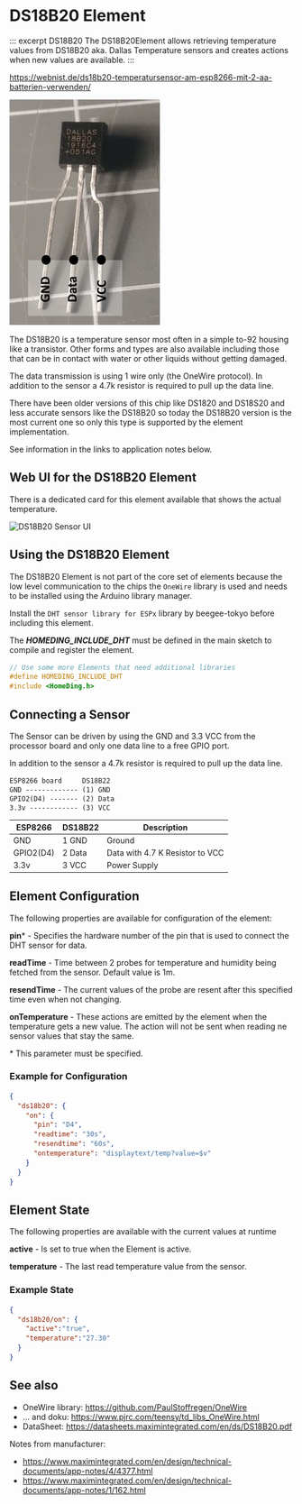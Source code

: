 # DS18B20 Element

::: excerpt DS18B20
The DS18B20Element allows retrieving temperature values from DS18B20 aka. Dallas Temperature sensors and creates actions when new values are available.
:::


<https://webnist.de/ds18b20-temperatursensor-am-esp8266-mit-2-aa-batterien-verwenden/>

![DS18B20 pins](/elements/DS18B20pins.jpg)

The DS18B20 is a temperature sensor most often in a simple to-92 housing like a transistor.
Other forms and types are also available including those that can be in contact with water or other liquids without getting damaged.

The data transmission is using 1 wire only (the OneWire protocol).
In addition to the sensor a 4.7k resistor is required to pull up the data line.

There have been older versions of this chip like DS1820 and DS18S20 and less accurate sensors like the DS18B20 so today the DS18B20 version is the most current one so only this type is supported by the element implementation.

See information in the links to application notes below.


## Web UI for the DS18B20 Element

There is a dedicated card for this element available that shows the actual temperature.

![DS18B20 Sensor UI](/elements/DS18B20ui.png)



## Using the DS18B20 Element

The DS18B20 Element is not part of the core set of elements because the low level communication to the chips the `OneWire` library is used and needs to be installed using the Arduino library manager.

Install the `DHT sensor library for ESPx` library by beegee-tokyo before including this element.

The ***HOMEDING_INCLUDE_DHT*** must be defined in the main sketch to compile and register the element.

```CPP
// Use some more Elements that need additional libraries
#define HOMEDING_INCLUDE_DHT
#include <HomeDing.h>
```


## Connecting a Sensor

The Sensor can be driven by using the GND and 3.3 VCC from the processor board and only one data line to a free GPIO port.

In addition to the sensor a 4.7k resistor is required to pull up the data line.

    ESP8266 board     DS18B22
    GND ------------- (1) GND
    GPIO2(D4) ------- (2) Data
    3.3v ------------ (3) VCC
    

| ESP8266   | DS18B22 | Description                      |
| --------- | :------ | -------------------------------- |
| GND       | 1 GND   | Ground                           |
| GPIO2(D4) | 2 Data  | Data  with 4.7 K Resistor to VCC |
| 3.3v      | 3 VCC   | Power Supply                     |


## Element Configuration

The following properties are available for configuration of the element:

**pin**\* - Specifies the hardware number of the pin that is used to connect the DHT sensor for data.

**readTime** - Time between 2 probes for temperature and humidity being fetched from the sensor. Default value is 1m.

**resendTime** - The current values of the probe are resent after this specified time even when not changing.

**onTemperature** - These actions are emitted by the element when the temperature gets a new value. The action will not be sent when reading ne sensor values that stay the same.

\* This parameter must be specified.


### Example for Configuration

```JSON
{
  "ds18b20": {
    "on": {
      "pin": "D4",
      "readtime": "30s",
      "resendtime": "60s",
      "ontemperature": "displaytext/temp?value=$v"
    }
  }
}
```

## Element State

The following properties are available with the current values at runtime

**active** - Is set to true when the Element is active.

**temperature** - The last read temperature value from the sensor.


### Example State

```JSON
{
  "ds18b20/on": {
    "active":"true",
    "temperature":"27.30"
  }
}
```


## See also

* OneWire library: https://github.com/PaulStoffregen/OneWire
* ... and doku: https://www.pjrc.com/teensy/td_libs_OneWire.html
* DataSheet: https://datasheets.maximintegrated.com/en/ds/DS18B20.pdf

Notes from manufacturer:
* https://www.maximintegrated.com/en/design/technical-documents/app-notes/4/4377.html
* https://www.maximintegrated.com/en/design/technical-documents/app-notes/1/162.html


